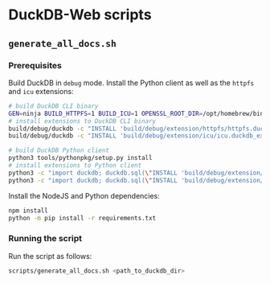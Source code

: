 # DuckDB-Web scripts

## `generate_all_docs.sh`

### Prerequisites

Build DuckDB in `debug` mode. Install the Python client as well as the `httpfs` and `icu` extensions:

```bash
# build DuckDB CLI binary
GEN=ninja BUILD_HTTPFS=1 BUILD_ICU=1 OPENSSL_ROOT_DIR=/opt/homebrew/bin/ make debug
# install extensions to DuckDB CLI binary
build/debug/duckdb -c "INSTALL 'build/debug/extension/httpfs/httpfs.duckdb_extension';"
build/debug/duckdb -c "INSTALL 'build/debug/extension/icu/icu.duckdb_extension';"

# build DuckDB Python client
python3 tools/pythonpkg/setup.py install
# install extensions to Python client
python3 -c "import duckdb; duckdb.sql(\"INSTALL 'build/debug/extension/httpfs/httpfs.duckdb_extension';\")"
python3 -c "import duckdb; duckdb.sql(\"INSTALL 'build/debug/extension/icu/icu.duckdb_extension';\")"
```

Install the NodeJS and Python dependencies:

```bash
npm install
python -m pip install -r requirements.txt
```

### Running the script

Run the script as follows:

```bash
scripts/generate_all_docs.sh <path_to_duckdb_dir>
```
